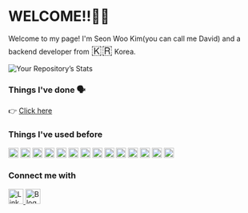 # WELCOME!!👨‍💻 

Welcome to my page!
I'm Seon Woo Kim(you can call me David) and a backend developer from <font size="5">🇰🇷</font> Korea.

![Your Repository’s Stats](https://github-readme-stats.vercel.app/api?username=seonwoo960000&show_icons=true)

### Things I've done 🗣
👉 [Click here](https://github.com/seonwoo960000/skill_stack)

### Things I've used before

<img src="https://img.shields.io/badge/java-%23ED8B00.svg?style=for-the-badge&logo=java&logoColor=white" height="20"></img>
<img src="https://img.shields.io/badge/javascript-%23323330.svg?style=for-the-badge&logo=javascript&logoColor=%23F7DF1E" height="20"></img>
<img src="https://img.shields.io/badge/kotlin-%230095D5.svg?style=for-the-badge&logo=kotlin&logoColor=white" height="20"></img>
<img src="https://img.shields.io/badge/html5-%23E34F26.svg?style=for-the-badge&logo=html5&logoColor=white" height="20"></img>
<img src="https://img.shields.io/badge/css3-%231572B6.svg?style=for-the-badge&logo=css3&logoColor=white" height="20"></img>
<img src="https://img.shields.io/badge/vuejs-%2335495e.svg?style=for-the-badge&logo=vuedotjs&logoColor=%234FC08D" height="20"></img>
<img src="https://img.shields.io/badge/-jest-%23C21325?style=for-the-badge&logo=jest&logoColor=white" height="20"></img>
<img src="https://img.shields.io/badge/Linux-FCC624?style=for-the-badge&logo=linux&logoColor=black" height="20"></img>
<img src="https://img.shields.io/badge/shell_script-%23121011.svg?style=for-the-badge&logo=gnu-bash&logoColor=white" height="20"></img>
<img src="https://img.shields.io/badge/git-%23F05033.svg?style=for-the-badge&logo=git&logoColor=white" height="20"></img>
<img src="https://img.shields.io/badge/spring-%236DB33F.svg?style=for-the-badge&logo=spring&logoColor=white" height="20"></img>
<img src="https://img.shields.io/badge/nginx-%23009639.svg?style=for-the-badge&logo=nginx&logoColor=white" height="20"></img>
<img src="https://img.shields.io/badge/Apache%20Maven-C71A36?style=for-the-badge&logo=Apache%20Maven&logoColor=white" height="20"></img>
<img src="https://img.shields.io/badge/mysql-%2300f.svg?style=for-the-badge&logo=mysql&logoColor=white" height="20"></img>

### Connect me with 
<p>
    <a href="https://www.linkedin.com/in/seon-woo-kim-53b6481ba/" target="_blank">
        <img alt="LinkedIn" src="https://img.shields.io/badge/linkedin-%230077B5.svg?&style=for-the-badge&logo=linkedin&logoColor=white" height="30"/>
    </a> 
    <a href="https://code-run.tistory.com/" target="_blank">
        <img alt="Blogger" src="https://img.shields.io/badge/Blogger-FF5722?style=for-the-badge&logo=blogger&logoColor=white" height="30"/>
    </a> 
</p>

